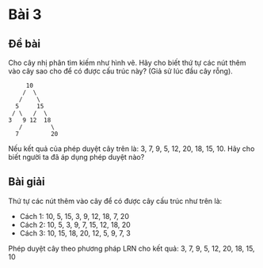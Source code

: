 # Bài 3

## Đề bài

Cho cây nhị phân tìm kiếm như hình vẽ. Hãy cho biết thứ tự các nút thêm vào cây sao cho để có được cấu trúc này? (Giả sử lúc đầu cây rỗng).

```
     10
    /  \
   /    \
  5     15
 / \   /  \
3   9 12  18
   /        \
  7         20
```

Nếu kết quả của phép duyệt cây trên là: 3, 7, 9, 5, 12, 20, 18, 15, 10. Hãy cho biết người ta đã áp dụng phép duyệt nào?

## Bài giải

Thứ tự các nút thêm vào cây để có được cây cấu trúc như trên là:
- Cách 1: 10,  5, 15,  3,  9, 12, 18,  7, 20
- Cách 2: 10,  5,  3,  9,  7, 15, 12, 18, 20
- Cách 3: 10, 15, 18, 20, 12,  5,  9,  7,  3

Phép duyệt cây theo phương pháp LRN cho kết quả: 3, 7, 9, 5, 12, 20, 18, 15, 10